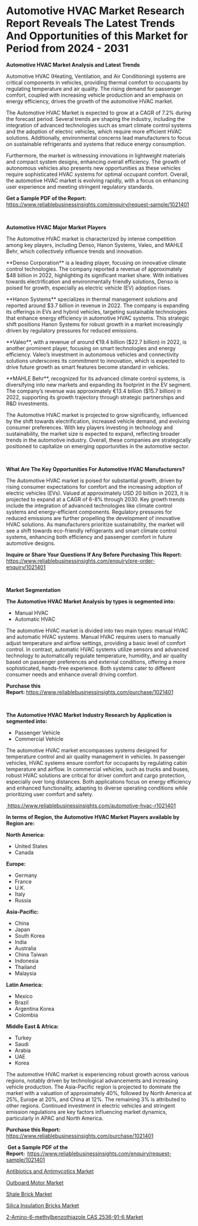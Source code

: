 <p><h1>Automotive HVAC Market Research Report Reveals The Latest Trends And Opportunities of this Market for Period from 2024 - 2031</h1></p><p><strong>Automotive HVAC Market Analysis and Latest Trends</strong></p>
<p><p>Automotive HVAC (Heating, Ventilation, and Air Conditioning) systems are critical components in vehicles, providing thermal comfort to occupants by regulating temperature and air quality. The rising demand for passenger comfort, coupled with increasing vehicle production and an emphasis on energy efficiency, drives the growth of the automotive HVAC market. </p><p>The Automotive HVAC Market is expected to grow at a CAGR of 7.2% during the forecast period. Several trends are shaping the industry, including the integration of advanced technologies such as smart climate control systems and the adoption of electric vehicles, which require more efficient HVAC solutions. Additionally, environmental concerns lead manufacturers to focus on sustainable refrigerants and systems that reduce energy consumption.</p><p>Furthermore, the market is witnessing innovations in lightweight materials and compact system designs, enhancing overall efficiency. The growth of autonomous vehicles also presents new opportunities as these vehicles require sophisticated HVAC systems for optimal occupant comfort. Overall, the automotive HVAC market is evolving rapidly, with a focus on enhancing user experience and meeting stringent regulatory standards.</p></p>
<p><strong>Get a Sample PDF of the Report:&nbsp;</strong> <a href="https://www.reliablebusinessinsights.com/enquiry/request-sample/1021401?utm_campaign=904&utm_medium=2&utm_source=Github&utm_content=ia&utm_term=01112024&utm_id=automotive-hvac">https://www.reliablebusinessinsights.com/enquiry/request-sample/1021401</a></p>
<p>&nbsp;</p>
<p><strong>Automotive HVAC Major Market Players</strong></p>
<p><p>The Automotive HVAC market is characterized by intense competition among key players, including Denso, Hanon Systems, Valeo, and MAHLE Behr, which collectively influence trends and innovation. </p><p>**Denso Corporation** is a leading player, focusing on innovative climate control technologies. The company reported a revenue of approximately $48 billion in 2022, highlighting its significant market share. With initiatives towards electrification and environmentally friendly solutions, Denso is poised for growth, especially as electric vehicle (EV) adoption rises.</p><p>**Hanon Systems** specializes in thermal management solutions and reported around $3.7 billion in revenue in 2022. The company is expanding its offerings in EVs and hybrid vehicles, targeting sustainable technologies that enhance energy efficiency in automotive HVAC systems. This strategic shift positions Hanon Systems for robust growth in a market increasingly driven by regulatory pressures for reduced emissions.</p><p>**Valeo**, with a revenue of around €19.4 billion ($22.7 billion) in 2022, is another prominent player, focusing on smart technologies and energy efficiency. Valeo’s investment in autonomous vehicles and connectivity solutions underscores its commitment to innovation, which is expected to drive future growth as smart features become standard in vehicles.</p><p>**MAHLE Behr**, recognized for its advanced climate control systems, is diversifying into new markets and expanding its footprint in the EV segment. The company’s revenue was approximately €13.4 billion ($15.7 billion) in 2022, supporting its growth trajectory through strategic partnerships and R&D investments.</p><p>The Automotive HVAC market is projected to grow significantly, influenced by the shift towards electrification, increased vehicle demand, and evolving consumer preferences. With key players investing in technology and sustainability, the market size is expected to expand, reflecting broader trends in the automotive industry. Overall, these companies are strategically positioned to capitalize on emerging opportunities in the automotive sector.</p></p>
<p>&nbsp;</p>
<p><strong>What Are The Key Opportunities For Automotive HVAC Manufacturers?</strong></p>
<p><p>The Automotive HVAC market is poised for substantial growth, driven by rising consumer expectations for comfort and the increasing adoption of electric vehicles (EVs). Valued at approximately USD 20 billion in 2023, it is projected to expand at a CAGR of 6-8% through 2030. Key growth trends include the integration of advanced technologies like climate control systems and energy-efficient components. Regulatory pressures for reduced emissions are further propelling the development of innovative HVAC solutions. As manufacturers prioritize sustainability, the market will see a shift towards eco-friendly refrigerants and smart climate control systems, enhancing both efficiency and passenger comfort in future automotive designs.</p></p>
<p><strong>Inquire or Share Your Questions If Any Before Purchasing This Report:</strong> <a href="https://www.reliablebusinessinsights.com/enquiry/pre-order-enquiry/1021401?utm_campaign=904&utm_medium=2&utm_source=Github&utm_content=ia&utm_term=01112024&utm_id=automotive-hvac">https://www.reliablebusinessinsights.com/enquiry/pre-order-enquiry/1021401</a></p>
<p>&nbsp;</p>
<p><strong>Market Segmentation</strong></p>
<p><strong>The Automotive HVAC Market Analysis by types is segmented into:</strong></p>
<p><ul><li>Manual HVAC</li><li>Automatic HVAC</li></ul></p>
<p><p>The automotive HVAC market is divided into two main types: manual HVAC and automatic HVAC systems. Manual HVAC requires users to manually adjust temperature and airflow settings, providing a basic level of comfort control. In contrast, automatic HVAC systems utilize sensors and advanced technology to automatically regulate temperature, humidity, and air quality based on passenger preferences and external conditions, offering a more sophisticated, hands-free experience. Both systems cater to different consumer needs and enhance overall driving comfort.</p></p>
<p><strong>Purchase this Report:&nbsp;</strong><a href="https://www.reliablebusinessinsights.com/purchase/1021401?utm_campaign=904&utm_medium=2&utm_source=Github&utm_content=ia&utm_term=01112024&utm_id=automotive-hvac">https://www.reliablebusinessinsights.com/purchase/1021401</a></p>
<p>&nbsp;</p>
<p><strong>The Automotive HVAC Market Industry Research by Application is segmented into:</strong></p>
<p><ul><li>Passenger Vehicle</li><li>Commercial Vehicle</li></ul></p>
<p><p>The automotive HVAC market encompasses systems designed for temperature control and air quality management in vehicles. In passenger vehicles, HVAC systems ensure comfort for occupants by regulating cabin temperature and airflow. In commercial vehicles, such as trucks and buses, robust HVAC solutions are critical for driver comfort and cargo protection, especially over long distances. Both applications focus on energy efficiency and enhanced functionality, adapting to diverse operating conditions while prioritizing user comfort and safety.</p></p>
<p><a href="https://www.reliablebusinessinsights.com/automotive-hvac-r1021401?utm_campaign=904&utm_medium=2&utm_source=Github&utm_content=ia&utm_term=01112024&utm_id=automotive-hvac">&nbsp;https://www.reliablebusinessinsights.com/automotive-hvac-r1021401</a></p>
<p><strong>In terms of Region, the Automotive HVAC Market Players available by Region are:</strong></p>
<p>
    <p> <strong> North America: </strong>
        <ul>
            <li>United States</li>
            <li>Canada</li>
        </ul>
        </p> 
    <p> <strong> Europe: </strong>
        <ul>
            <li>Germany</li>
            <li>France</li>
            <li>U.K.</li>
            <li>Italy</li>
            <li>Russia</li>
        </ul>
        </p> 
    <p> <strong> Asia-Pacific: </strong>
        <ul>
            <li>China</li>
            <li>Japan</li>
            <li>South Korea</li>
            <li>India</li>
            <li>Australia</li>
            <li>China Taiwan</li>
            <li>Indonesia</li>
            <li>Thailand</li>
            <li>Malaysia</li>
        </ul>
        </p> 
    <p> <strong> Latin America: </strong>
        <ul>
            <li>Mexico</li>
            <li>Brazil</li>
            <li>Argentina Korea</li>
            <li>Colombia</li>
        </ul>
        </p> 
    <p> <strong> Middle East & Africa: </strong>
        <ul>
            <li>Turkey</li>
            <li>Saudi</li>
            <li>Arabia</li>
            <li>UAE</li>
            <li>Korea</li>
        </ul>
    </p>
    </p>
<p><p>The automotive HVAC market is experiencing robust growth across various regions, notably driven by technological advancements and increasing vehicle production. The Asia-Pacific region is projected to dominate the market with a valuation of approximately 40%, followed by North America at 25%, Europe at 20%, and China at 12%. The remaining 3% is attributed to other regions. Continued investment in electric vehicles and stringent emission regulations are key factors influencing market dynamics, particularly in APAC and North America.</p></p>
<p><strong>Purchase this Report: </strong><a href="https://www.reliablebusinessinsights.com/purchase/1021401?utm_campaign=904&utm_medium=2&utm_source=Github&utm_content=ia&utm_term=01112024&utm_id=automotive-hvac">https://www.reliablebusinessinsights.com/purchase/1021401</a></p>
<p>&nbsp;<strong>Get a Sample PDF of the Report:&nbsp;&nbsp;</strong><a href="https://www.reliablebusinessinsights.com/enquiry/request-sample/1021401?utm_campaign=904&utm_medium=2&utm_source=Github&utm_content=ia&utm_term=01112024&utm_id=automotive-hvac">https://www.reliablebusinessinsights.com/enquiry/request-sample/1021401</a></p>
<p><strong></strong></p>
<p><p><a href="https://www.linkedin.com/pulse/antibiotics-antimycotics-market-strategic-insights-product-pdjmc?utm_campaign=904&utm_medium=2&utm_source=Github&utm_content=ia&utm_term=01112024&utm_id=automotive-hvac">Antibiotics and Antimycotics Market</a></p><p><a href="https://github.com/catusaesianou/Market-Research-Report-List-1/blob/main/outboard-motor-market.md?utm_campaign=904&utm_medium=2&utm_source=Github&utm_content=ia&utm_term=01112024&utm_id=automotive-hvac">Outboard Motor Market</a></p><p><a href="https://medium.com/@antonioc6hal/the-shale-brick-market-is-experiencing-higher-than-anticipated-demand-compared-to-pre-pandemic-a2b0399b629b?utm_campaign=904&utm_medium=2&utm_source=Github&utm_content=ia&utm_term=01112024&utm_id=automotive-hvac">Shale Brick Market</a></p><p><a href="https://medium.com/@rudlegacy8g5l/this-silica-insulation-bricks-market-research-report-evaluates-the-key-market-trends-drivers-405e708c962f?utm_campaign=904&utm_medium=2&utm_source=Github&utm_content=ia&utm_term=01112024&utm_id=automotive-hvac">Silica Insulation Bricks Market</a></p><p><a href="https://www.linkedin.com/pulse/2-amino-6-methylbenzothiazole-cas-2536-91-6-market-dynamics-zxtye?utm_campaign=904&utm_medium=2&utm_source=Github&utm_content=ia&utm_term=01112024&utm_id=automotive-hvac">2-Amino-6-methylbenzothiazole CAS 2536-91-6 Market</a></p></p>